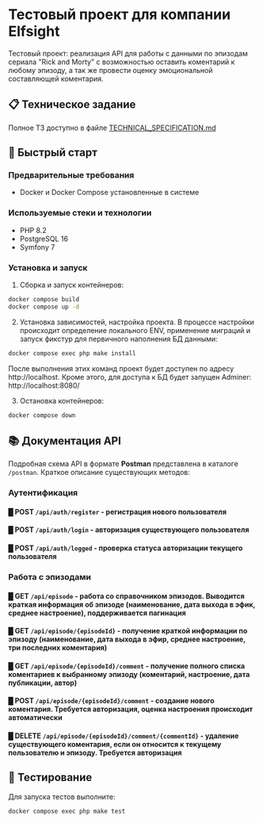 # Тестовый проект для компании Elfsight

Тестовый проект: реализация API для работы с данными по эпизодам сериала "Rick and Morty" с возможностью оставить коментарий к любому эпизоду, а так же провести оценку эмоциональной составляющей коментария.

## 📋 Техническое задание

Полное ТЗ доступно в файле [TECHNICAL_SPECIFICATION.md](TECHNICAL_SPECIFICATION.md)

## 🚀 Быстрый старт

### Предварительные требования

-   Docker и Docker Compose установленные в системе

### Используемые стеки и технологии

-   PHP 8.2
-   PostgreSQL 16
-   Symfony 7

### Установка и запуск

1. Сборка и запуск контейнеров:

```bash
docker compose build
docker compose up -d
```

2. Установка зависимостей, настройка проекта. В процессе настройки происходит определение локального ENV, применение миграций и запуск фикстур для первичного наполнения БД данными:

```bash
docker compose exec php make install
```

После выполнения этих команд проект будет доступен по адресу http://localhost.
Кроме этого, для доступа к БД будет запущен Adminer: http://localhost:8080/

3. Остановка контейнеров:

```bash
docker compose down
```

## 📚 Документация API

Подробная схема API в формате **Postman** представлена в каталоге `/postman`. Краткое описание существующих методов:

### Аутентификация

#### █ POST `/api/auth/register` - регистрация нового пользователя

#### █ POST `/api/auth/login` - авторизация существующего пользователя

#### █ POST `/api/auth/logged` - проверка статуса авторизации текущего пользователя

### Работа с эпизодами

#### █ GET `/api/episode` - работа со справочником эпизодов. Выводится краткая информация об эпизоде (наименование, дата выхода в эфик, среднее настроение), поддерживается пагинация

#### █ GET `/api/episode/{episodeId}` - получение краткой информации по эпизоду (наименование, дата выхода в эфир, среднее настроение, три последних коментария)

#### █ GET `/api/episode/{episodeId}/comment` - получение полного списка коментариев к выбранному эпизоду (коментарий, настроение, дата публикации, автор)

#### █ POST `/api/episode/{episodeId}/comment` - создание нового коментария. Требуется авторизация, оценка настроения происходит автоматически

#### █ DELETE `/api/episode/{episodeId}/comment/{commentId}` - удаление существующего коментария, если он относится к текущему пользователю и эпизоду. Требуется авторизация

## 🧪 Тестирование

Для запуска тестов выполните:

```bash
docker compose exec php make test
```
